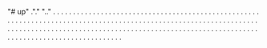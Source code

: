 "# up" ."." 
".." 
. 
. 
.  
 .  
 .  
 .  
 .  
 .  
 .  
 .  
 .  
 .  
 .  
 .  
 .  
 .  
 .  
 .  
 .  
 .  
 .  
 .  
 .  
 .  
 .  
 .  
 .  
 .  
 .  
 .  
 .  
 .  
 .  
 .  
 .  
 .  
 .  
 .  
 .  
 .  
 .  
 .  
 .  
 .  
 .  
 .  
 .  
 .  
 .  
 .  
 .  
 .  
 .  
 .  
 .  
 .  
 .  
 .  
 .  
 .  
 .  
 .  
 .  
 .  
 .  
 .  
 .  
 .  
 .  
 .  
 .  
 .  
 .  
 .  
 .  
 .  
 .  
 .  
 .  
 .  
 .  
 .  
 .  
 .  
 .  
 .  
 .  
 .  
 .  
 .  
 .  
 .  
 .  
 .  
 .  
 .  
 .  
 .  
 .  
 .  
 .  
 .  
 .  
 .  
 .  
 .  
 .  
 .  
 .  
 .  
 .  
 .  
 .  
 .  
 .  
 .  
 .  
 .  
 .  
 .  
 .  
 .  
 .  
 .  
 .  
 .  
 .  
 .  
 .  
 .  
 .  
 .  
 .  
 .  
 .  
 .  
 .  
 .  
 .  
 .  
 .  
 .  
 .  
 .  
 .  
 .  
 .  
 .  
 .  
 .  
 .  
 .  
 .  
 .  
 .  
 .  
 .  
 .  
 .  
 .  
 .  
 .  
 .  
 .  
 .  
 .  
 .  
 .  
 .  
 .  
 .  
 .  
 .  
 .  
 .  
 .  
 .  
 .  
 .  
 .  
 .  
 .  
 .  
 .  
 .  
 .  
 .  
 .  
 .  
 .  
 .  
 .  
 .  
 .  
 .  
 .  
 .  
 .  
 .  
 .  
 .  
 .  
 .  
 .  
 .  
 .  
 .  
 